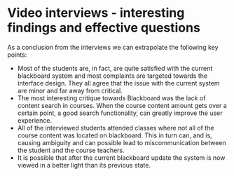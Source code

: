 # Video interviews - interesting findings and effective questions

As a conclusion from the interviews we can extrapolate the following key points:
- Most of the students are, in fact, are quite satisfied with the current blackboard system and most complaints are targeted towards the interface design. They all agree that the issue with the current system are minor and far away from critical.
- The most interesting critique towards Blackboard was the lack of content search in courses. When the course content amount gets over a certain point, a good search functionality, can greatly improve the user experience.
- All of the interviewed students attended classes where not all of the course content was located on blackboard. This in turn can, and is, causing ambiguity and can possible lead to miscommunication between the student and the course teachers.
- It is possible that after the current blackboard update the system is now viewed in a better light than its previous state.
